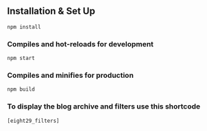 ## Installation & Set Up
```
npm install
```

### Compiles and hot-reloads for development
```
npm start
```

### Compiles and minifies for production
```
npm build
```

### To display the blog archive and filters use this shortcode
```
[eight29_filters]
```